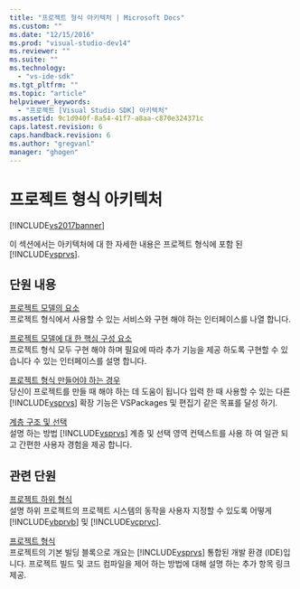 ```yaml
---
title: "프로젝트 형식 아키텍처 | Microsoft Docs"
ms.custom: ""
ms.date: "12/15/2016"
ms.prod: "visual-studio-dev14"
ms.reviewer: ""
ms.suite: ""
ms.technology: 
  - "vs-ide-sdk"
ms.tgt_pltfrm: ""
ms.topic: "article"
helpviewer_keywords: 
  - "프로젝트 [Visual Studio SDK] 아키텍처"
ms.assetid: 9c1d940f-8a54-41f7-a8aa-c870e324371c
caps.latest.revision: 6
caps.handback.revision: 6
ms.author: "gregvanl"
manager: "ghogen"
---
```

# 프로젝트 형식 아키텍처
[!INCLUDE[vs2017banner](../../code-quality/includes/vs2017banner.md)]

이 섹션에서는 아키텍처에 대 한 자세한 내용은 프로젝트 형식에 포함 된 [!INCLUDE[vsprvs](../../code-quality/includes/vsprvs_md.md)].  
  
## 단원 내용  
 [프로젝트 모델의 요소](../../extensibility/internals/elements-of-a-project-model.md)  
 프로젝트 형식에서 사용할 수 있는 서비스와 구현 해야 하는 인터페이스를 나열 합니다.  
  
 [프로젝트 모델에 대 한 핵심 구성 요소](../../extensibility/internals/project-model-core-components.md)  
 프로젝트 형식 모두 구현 해야 하며 필요에 따라 추가 기능을 제공 하도록 구현할 수 있습니다 수 있는 인터페이스를 설명 합니다.  
  
 [프로젝트 형식 만들어야 하는 경우](../../extensibility/internals/when-to-create-project-types.md)  
 당신이 프로젝트를 만들 때 해야 하는 데 도움이 됩니다 입력 한 때 사용할 수 있는 다른 [!INCLUDE[vsprvs](../../code-quality/includes/vsprvs_md.md)] 확장 기능은 VSPackages 및 편집기 같은 목표를 달성 하기.  
  
 [계층 구조 및 선택](../../extensibility/internals/hierarchies-and-selection.md)  
 설명 하는 방법 [!INCLUDE[vsprvs](../../code-quality/includes/vsprvs_md.md)] 계층 및 선택 영역 컨텍스트를 사용 하 여 일관 되 고 간편한 사용자 경험을 제공 합니다.  
  
## 관련 단원  
 [프로젝트 하위 형식](../../extensibility/internals/project-subtypes.md)  
 설명 하위 프로젝트의 프로젝트 시스템의 동작을 사용자 지정할 수 있도록 어떻게 [!INCLUDE[vbprvb](../../code-quality/includes/vbprvb_md.md)] 및 [!INCLUDE[vcprvc](../../debugger/includes/vcprvc_md.md)].  
  
 [프로젝트 형식](../../extensibility/internals/project-types.md)  
 프로젝트의 기본 빌딩 블록으로 개요는 [!INCLUDE[vsprvs](../../code-quality/includes/vsprvs_md.md)] 통합된 개발 환경 \(IDE\)입니다.  프로젝트 빌드 및 코드 컴파일을 제어 하는 방법에 대해 설명 하는 추가 항목 링크 제공.